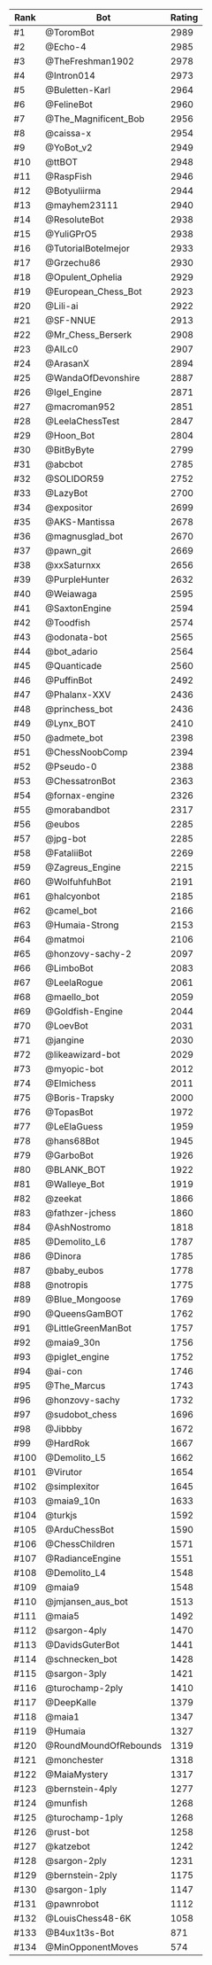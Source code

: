 Rank|Bot|Rating
---|---|---
#1|@ToromBot|2989
#2|@Echo-4|2985
#3|@TheFreshman1902|2978
#4|@Intron014|2973
#5|@Buletten-Karl|2964
#6|@FelineBot|2960
#7|@The_Magnificent_Bob|2956
#8|@caissa-x|2954
#9|@YoBot_v2|2949
#10|@ttBOT|2948
#11|@RaspFish|2946
#12|@Botyuliirma|2944
#13|@mayhem23111|2940
#14|@ResoluteBot|2938
#15|@YuliGPrO5|2938
#16|@TutorialBotelmejor|2933
#17|@Grzechu86|2930
#18|@Opulent_Ophelia|2929
#19|@European_Chess_Bot|2923
#20|@Lili-ai|2922
#21|@SF-NNUE|2913
#22|@Mr_Chess_Berserk|2908
#23|@AILc0|2907
#24|@ArasanX|2894
#25|@WandaOfDevonshire|2887
#26|@Igel_Engine|2871
#27|@macroman952|2851
#28|@LeelaChessTest|2847
#29|@Hoon_Bot|2804
#30|@BitByByte|2799
#31|@abcbot|2785
#32|@SOLIDOR59|2752
#33|@LazyBot|2700
#34|@expositor|2699
#35|@AKS-Mantissa|2678
#36|@magnusglad_bot|2670
#37|@pawn_git|2669
#38|@xxSaturnxx|2656
#39|@PurpleHunter|2632
#40|@Weiawaga|2595
#41|@SaxtonEngine|2594
#42|@Toodfish|2574
#43|@odonata-bot|2565
#44|@bot_adario|2564
#45|@Quanticade|2560
#46|@PuffinBot|2492
#47|@Phalanx-XXV|2436
#48|@princhess_bot|2436
#49|@Lynx_BOT|2410
#50|@admete_bot|2398
#51|@ChessNoobComp|2394
#52|@Pseudo-0|2388
#53|@ChessatronBot|2363
#54|@fornax-engine|2326
#55|@morabandbot|2317
#56|@eubos|2285
#57|@jpg-bot|2285
#58|@FataliiBot|2269
#59|@Zagreus_Engine|2215
#60|@WolfuhfuhBot|2191
#61|@halcyonbot|2185
#62|@camel_bot|2166
#63|@Humaia-Strong|2153
#64|@matmoi|2106
#65|@honzovy-sachy-2|2097
#66|@LimboBot|2083
#67|@LeelaRogue|2061
#68|@maello_bot|2059
#69|@Goldfish-Engine|2044
#70|@LoevBot|2031
#71|@jangine|2030
#72|@likeawizard-bot|2029
#73|@myopic-bot|2012
#74|@Elmichess|2011
#75|@Boris-Trapsky|2000
#76|@TopasBot|1972
#77|@LeElaGuess|1959
#78|@hans68Bot|1945
#79|@GarboBot|1926
#80|@BLANK_BOT|1922
#81|@Walleye_Bot|1919
#82|@zeekat|1866
#83|@fathzer-jchess|1860
#84|@AshNostromo|1818
#85|@Demolito_L6|1787
#86|@Dinora|1785
#87|@baby_eubos|1778
#88|@notropis|1775
#89|@Blue_Mongoose|1769
#90|@QueensGamBOT|1762
#91|@LittleGreenManBot|1757
#92|@maia9_30n|1756
#93|@piglet_engine|1752
#94|@ai-con|1746
#95|@The_Marcus|1743
#96|@honzovy-sachy|1732
#97|@sudobot_chess|1696
#98|@Jibbby|1672
#99|@HardRok|1667
#100|@Demolito_L5|1662
#101|@Virutor|1654
#102|@simplexitor|1645
#103|@maia9_10n|1633
#104|@turkjs|1592
#105|@ArduChessBot|1590
#106|@ChessChildren|1571
#107|@RadianceEngine|1551
#108|@Demolito_L4|1548
#109|@maia9|1548
#110|@jmjansen_aus_bot|1513
#111|@maia5|1492
#112|@sargon-4ply|1470
#113|@DavidsGuterBot|1441
#114|@schnecken_bot|1428
#115|@sargon-3ply|1421
#116|@turochamp-2ply|1410
#117|@DeepKalle|1379
#118|@maia1|1347
#119|@Humaia|1327
#120|@RoundMoundOfRebounds|1319
#121|@monchester|1318
#122|@MaiaMystery|1317
#123|@bernstein-4ply|1277
#124|@munfish|1268
#125|@turochamp-1ply|1268
#126|@rust-bot|1258
#127|@katzebot|1242
#128|@sargon-2ply|1231
#129|@bernstein-2ply|1175
#130|@sargon-1ply|1147
#131|@pawnrobot|1112
#132|@LouisChess48-6K|1058
#133|@B4ux1t3s-Bot|871
#134|@MinOpponentMoves|574
